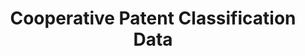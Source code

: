 ---
bigquery: https://console.cloud.google.com/bigquery?p=patents-public-data&d=cpc&page=dataset
citation: '“Cooperative Patent Classification” by the EPO and USPTO, for public use. '
contributors: EPO, USPTO
cost: None
description: Cooperative Patent Classification Data contains the scheme and definitions
  of the Cooperative Patent Classification system for classifying patent documents.
  The CPC is the result of a partnership between the EPO and the USPTO in their joint
  effort to develop a common, internationally compatible classification system for
  technical documents, in particular patent publications, which will be used by both
  offices in the patent granting process
documentation: https://www.cooperativepatentclassification.org/cpcSchemeAndDefinitions
last_edit: 04/10/2022, 11:52:10
location: https://www.cooperativepatentclassification.org/index
maintained_by: USPTO, EPO
schema_fields:
- status
- parents
- child_groups
- breakdownCode
- children
- not_allocatable
- sizeCache
- informativeReferences
- titleFull
- residualReferences
- ipc_concordant
- application_references
- synonyms
- applicationReferences
- additional_only
- definition
- breakdown_code
- childGroups
- title_full
- date_revised
- notAllocatable
- informative_references
- title_part
- titlePart
- residual_references
- dateRevised
- level
- limitingReferences
- symbol
- glossary
- limiting_references
- ipcConcordant
shortname: cooperative_patent_classification
tags:
- patents
- science
title: Cooperative Patent Classification Data
uuid: 984374a7-16e9-4b35-9445-458daceb01bf
---